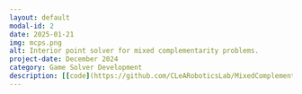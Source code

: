 ```yaml
---
layout: default
modal-id: 2
date: 2025-01-21
img: mcps.png
alt: Interior point solver for mixed complementarity problems.
project-date: December 2024
category: Game Solver Development
description: [[code](https://github.com/CLeARoboticsLab/MixedComplementarityProblems.jl)] In this project, we develop a customized interior point algorithm for solving mixed complementarity problems. This is a broad class of mathematical programming problems that includes Nash equilibrium problems. Our solver achieves state-of-the-art performance, and also supports automatic differentiation of solutions with respect to problem parameters. This way, you can use `MixedComplementarityProblems.jl` within larger machine learning pipelines! This project is under active development, so stay tuned for more updates!
---
```

